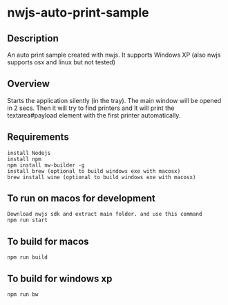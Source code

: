 
# nwjs-auto-print-sample

## Description
An auto print sample created with nwjs. 
It supports Windows XP 
(also nwjs supports osx and linux but not tested)


## Overview
Starts the application silently (in the tray). The main window will be opened in 2 secs. 
Then it will try to find printers and It will print the textarea#payload element with the first printer automatically.

## Requirements
```
install Nodejs
install npm
npm install nw-builder -g
install brew (optional to build windows exe with macosx)
brew install wine (optional to build windows exe with macosx)
```

## To run on macos for development
```
Download nwjs sdk and extract main folder. and use this command
npm run start
```

## To build for macos
```
npm run build
```

## To build for windows xp
```
npm run bw
```

